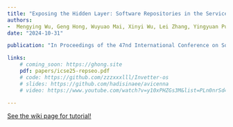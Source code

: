 ```yaml
---
title: "Exposing the Hidden Layer: Software Repositories in the Service of SEO Manipulation"
authors:
-  Mengying Wu, Geng Hong, Wuyuao Mai, Xinyi Wu, Lei Zhang, Yingyuan Pu, Huajun Chai, Lingyun Ying, Haixin Duan, and Min Yang
date: "2024-10-31"

publication: "In Proceedings of the 47nd International Conference on Software Engineering (IEEE/ACM ICSE'25, CCF-A)"

links:
    # coming_soon: https://ghong.site
    pdf: papers/icse25-repseo.pdf
    # code: https://github.com/zzzxxxlll/Invetter-os
    # slides: https://github.com/hadisinaee/avicenna
    # video: https://www.youtube.com/watch?v=y10xPHZGs3M&list=PLn0nrSd4xjjbyUeai0oevMrT8_IwnBo4R

---
```



[See the wiki page for tutorial!](https://github.com/hadisinaee/avicenna/wiki)

